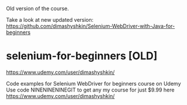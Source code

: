 Old version of the course. 

Take a look at new updated version: https://github.com/dimashyshkin/Selenium-WebDriver-with-Java-for-beginners

# selenium-for-beginners [OLD]
https://www.udemy.com/user/dimashyshkin/

Code examples for Selenium WebDriver for beginners course on Udemy
Use code NINENINENINEGIT to get any my course for just $9.99 here https://www.udemy.com/user/dimashyshkin/
